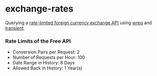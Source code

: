 exchange-rates
==============

Querying a [rate-limited foreign currency exchange API](https://free.currencyconverterapi.com/) using [wreq](http://hackage.haskell.org/package/wreq) and [transient](http://hackage.haskell.org/package/transient).

### Rate Limits of the Free API

- Conversion Pairs per Request: 2
- Number of Requests per Hour: 100
- Date Range in History: 8 Days
- Allowed Back in History: 1 Year(s)
